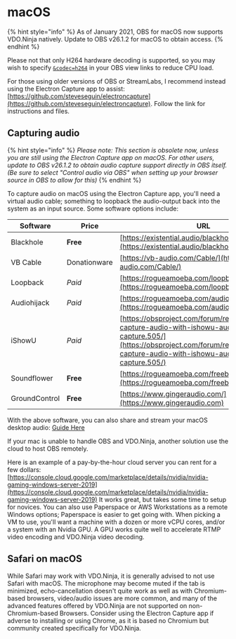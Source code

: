# macOS

{% hint style="info" %}
As of January 2021, OBS for macOS now supports VDO.Ninja natively. Update to OBS v26.1.2 for macOS to obtain access.
{% endhint %}

Please not that only H264 hardware decoding is supported, so you may wish to specify [`&codec=h264`](../advanced-settings/viewer-parameters/codec.md) in your OBS view links to reduce CPU load.

For those using older versions of OBS or StreamLabs, I recommend instead using the Electron Capture app to assist: [https://github.com/steveseguin/electroncapture](https://github.com/steveseguin/electroncapture). Follow the link for instructions and files.

## Capturing audio

{% hint style="info" %}
_Please note: This section is obsolete now, unless you are still using the Electron Capture app on macOS. For other users, update to OBS v26.1.2 to obtain audio capture support directly in OBS itself. (Be sure to select "Control audio via OBS" when setting up your browser source in OBS to allow for this)_
{% endhint %}

To capture audio on macOS using the Electron Capture app, you'll need a virtual audio cable; something to loopback the audio-output back into the system as an input source. Some software options include:

| Software      | Price        | URL                                                                                                                                                                                  |
| ------------- | ------------ | ------------------------------------------------------------------------------------------------------------------------------------------------------------------------------------ |
| Blackhole     | **Free**     | [https://existential.audio/blackhole/](https://existential.audio/blackhole/)                                                                                                         |
| VB Cable      | Donationware | [https://vb-audio.com/Cable/](https://vb-audio.com/Cable/)                                                                                                                           |
| Loopback      | _Paid_       | [https://rogueamoeba.com/loopback/](https://rogueamoeba.com/loopback/)                                                                                                               |
| Audiohijack   | _Paid_       | [https://rogueamoeba.com/audiohijack](https://rogueamoeba.com/audiohijack)                                                                                                           |
| iShowU        | _Paid_       | [https://obsproject.com/forum/resources/os-x-capture-audio-with-ishowu-audio-capture.505/](https://obsproject.com/forum/resources/os-x-capture-audio-with-ishowu-audio-capture.505/) |
| Soundflower   | **Free**     | [https://rogueamoeba.com/freebies/soundflower/](https://rogueamoeba.com/freebies/soundflower/)                                                                                       |
| GroundControl | **Free**     | [https://www.gingeraudio.com/](https://www.gingeraudio.com)                                                                                                                          |

With the above software, you can also share and stream your macOS desktop audio: [Guide Here](https://kast.zendesk.com/hc/en-us/articles/360031463111-How-to-stream-computer-audio-on-a-Mac)

If your mac is unable to handle OBS and VDO.Ninja, another solution use the cloud to host OBS remotely.

Here is an example of a pay-by-the-hour cloud server you can rent for a few dollars: [https://console.cloud.google.com/marketplace/details/nvidia/nvidia-gaming-windows-server-2019](https://console.cloud.google.com/marketplace/details/nvidia/nvidia-gaming-windows-server-2019) It works great, but takes some time to setup for novices. You can also use Paperspace or AWS Workstations as a remote Windows options; Paperspace is easier to get going with. When picking a VM to use, you'll want a machine with a dozen or more vCPU cores, and/or a system with an Nvidia GPU. A GPU works quite well to accelerate RTMP video encoding and VDO.Ninja video decoding.

## Safari on macOS

While Safari may work with VDO.Ninja, it is generally advised to not use Safari with macOS. The microphone may become muted if the tab is minimized, echo-cancellation doesn't quite work as well as with Chromium-based browsers, video/audio issues are more common, and many of the advanced features offered by VDO.Ninja are not supported on non-Chromium-based Browsers. Consider using the Electron Capture app if adverse to installing or using Chrome, as it is based no Chromium but community created specifically for VDO.Ninja.
